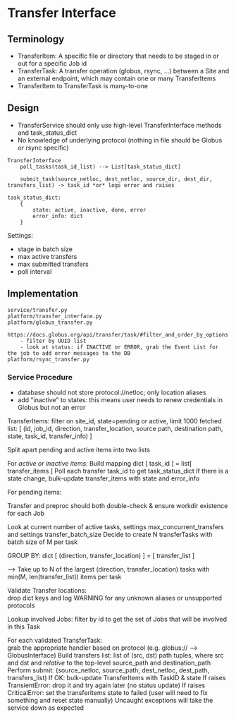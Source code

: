 # Transfer Interface

## Terminology
- TransferItem: A specific file or directory that needs to be staged in or out for a specific Job id
- TransferTask:  A transfer operation (globus, rsync, ...) between a Site and an external endpoint, which may contain one or many TransferItems
- TransferItem to TransferTask is many-to-one

## Design 
- TransferService should only use high-level TransferInterface methods and task_status_dict
- No knowledge of underlying protocol (nothing in file should be Globus or rsync specific)

```
TransferInterface
	poll_tasks(task_id_list) --> List[task_status_dict]

	submit_task(source_netloc, dest_netloc, source_dir, dest_dir, transfers_list) -> task_id *or* logs error and raises

task_status_dict:
	{
		state: active, inactive, done, error
		error_info: dict
	}
```

Settings:
* stage in batch size
* max active transfers
* max submitted transfers
* poll interval

		
## Implementation

```
service/transfer.py
platform/transfer_interface.py
platform/globus_transfer.py
    https://docs.globus.org/api/transfer/task/#filter_and_order_by_options 
    - filter by UUID list
    - look at status: if INACTIVE or ERROR, grab the Event List for the job to add error messages to the DB
platform/rsync_transfer.py
```

### Service Procedure
- database should not store protocol://netloc; only location aliases
- add "inactive" to states: this means user needs to renew credentials in Globus but not an error

TransferItems: filter on site_id, state=pending or active, limit 1000
	fetched list: [ (id, job_id, direction, transfer_location, source path, destination path, state, task_id, transfer_info) ] 

Split apart pending and active items into two lists

For *active or inactive items*:
	Build mapping dict [ task_id ] = list[ transfer_items ]
	Poll each transfer task_id to get task_status_dict 
	If there is a state change, bulk-update transfer_items with state and error_info 

For pending items:

Transfer and preproc should both double-check & ensure workdir existence for each Job

Look at current number of active tasks, settings max_concurrent_transfers and settings transfer_batch_size
Decide to create N transferTasks with batch size of M per task
 
GROUP BY:
	dict [ (direction, transfer_location) ] = [ transfer_list ]

--> Take up to N of the largest (direction, transfer_location) tasks with min(M, len(transfer_list)) items per task

Validate Transfer locations:  
	drop dict keys and log WARNING for any unknown aliases or unsupported protocols

Lookup involved Jobs:  filter by id to get the set of Jobs that will be involved in this Task

For each validated TransferTask:  
	grab the appropriate handler based on protocol (e.g. globus:// --> GlobusInterface)
	Build transfers list: list of (src, dst) path tuples, where src and dst and *relative* to the top-level source_path and destination_path
	Perform submit:
		(source_netloc, source_path, dest_netloc, dest_path, transfers_list)
		If OK: bulk-update TransferItems with TaskID & state
		If raises TransientError: drop it and try again later (no status update)
		If raises CriticalError: set the transferitems state to failed (user will need to fix something and reset state manually)
		Uncaught exceptions will take the service down as expected
